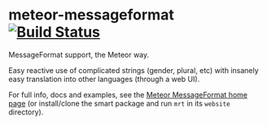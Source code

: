 # meteor-messageformat [![Build Status](https://travis-ci.org/gadicohen/meteor-messageformat.png?branch=master)](https://travis-ci.org/gadicohen/meteor-messageformat)

MessageFormat support, the Meteor way.

Easy reactive use of complicated strings (gender, plural, etc) with insanely easy
translation into other languages (through a web UI).

For full info, docs and examples, see the [Meteor MessageFormat home page](http://messageformat.meteor.com/) (or install/clone the smart package and run `mrt` in its `website` directory).

